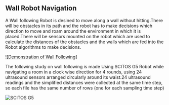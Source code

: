 ## Wall Robot Navigation

A Wall following Robot is desined to move along a wall without hitting.There will be obstacles in its path and the robot has to make decisions which direction to move and roam around the environment in which it is placed.There will be sensors mounted on the robot which are used to calculate the distances of the obstacles and the walls which are fed into the Robot algorithms to make decisions.

[![Demonstration of Wall Following]](https://github.com/Rupakanth/Projects/blob/master/Wall%20Robot%20Navigation/Data%20and%20Images/videoplayback.mp4?raw=true)

The following study on wall following is made Using SCITOS G5 Robot while navigating a room in a clock wise direction for 4 rounds, using 24 ultrasound sensors arranged circularly around its waist.24 ultrasound readings and the simplified distances were collected at the same time step, so each file has the same number of rows (one for each sampling time step)

![SCITOS G5]('https://github.com/Rupakanth/Projects/blob/master/Wall%20Robot%20Navigation/Data%20and%20Images/SCITOS%20G5.png?raw=true)
